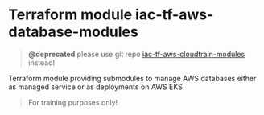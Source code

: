# Terraform module iac-tf-aws-database-modules

> __@deprecated__ please use git repo [iac-tf-aws-cloudtrain-modules](https://github.com/msgoat/iac-tf-aws-cloudtrain-modules) instead!
 
Terraform module providing submodules to manage AWS databases either as managed service or as deployments on AWS EKS

> For training purposes only!

